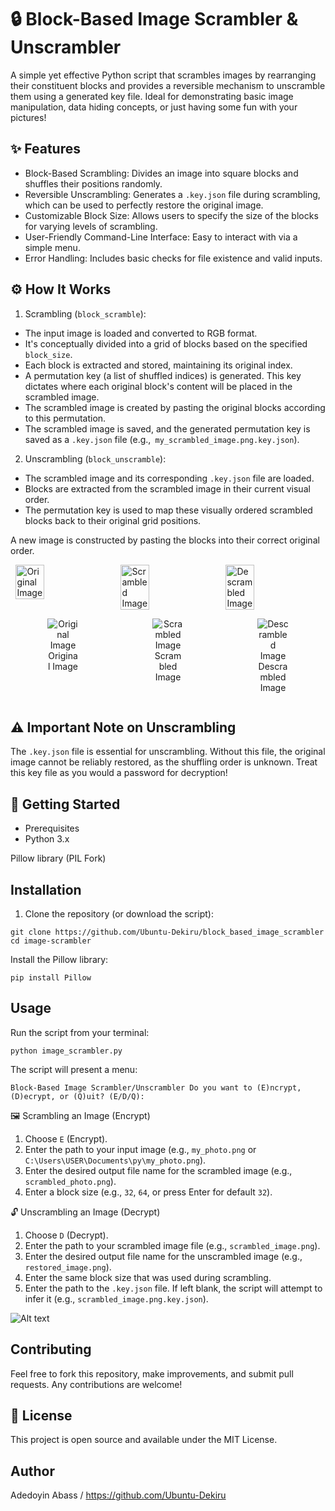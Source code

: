 # 🔒 Block-Based Image Scrambler & Unscrambler
A simple yet effective Python script that scrambles images by rearranging their constituent blocks and provides a reversible mechanism to unscramble them using a generated key file. Ideal for demonstrating basic image manipulation, data hiding concepts, or just having some fun with your pictures!

## ✨ Features
* Block-Based Scrambling: Divides an image into square blocks and shuffles their positions randomly.
* Reversible Unscrambling: Generates a `.key.json` file during scrambling, which can be used to perfectly restore the original image.
* Customizable Block Size: Allows users to specify the size of the blocks for varying levels of scrambling.
* User-Friendly Command-Line Interface: Easy to interact with via a simple menu.
* Error Handling: Includes basic checks for file existence and valid inputs.

## ⚙️ How It Works
1. Scrambling (`block_scramble`):
  * The input image is loaded and converted to RGB format.
  * It's conceptually divided into a grid of blocks based on the specified `block_size`.
  * Each block is extracted and stored, maintaining its original index.
  * A permutation key (a list of shuffled indices) is generated. This key dictates where each original block's content will be placed in the scrambled image.
  * The scrambled image is created by pasting the original blocks according to this permutation.
  * The scrambled image is saved, and the generated permutation key is saved as a `.key.json` file (e.g.,` my_scrambled_image.png.key.json`).
2. Unscrambling (`block_unscramble`):
  * The scrambled image and its corresponding `.key.json` file are loaded.
  * Blocks are extracted from the scrambled image in their current visual order.
  * The permutation key is used to map these visually ordered scrambled blocks back to their original grid positions.

A new image is constructed by pasting the blocks into their correct original order.

<div style="display: flex; justify-content: space-around; align-items: flex-start;">
    <img src="https://github.com/Ubuntu-Dekiru/block_based_image_scrambler/blob/main/screenshots/me.png" alt="Original Image" width="30%">
    <img src="https://github.com/Ubuntu-Dekiru/block_based_image_scrambler/blob/main/screenshots/scrambled_image.png" alt="Scrambled Image" width="30%">
    <img src="https://github.com/Ubuntu-Dekiru/block_based_image_scrambler/blob/main/screenshots/my_humble_self.png" alt="Descrambled Image" width="30%">
</div>

<div style="display: flex; justify-content: space-around; align-items: flex-start;">
    <figure style="width: 10%; text-align: center;">
        <img src="https://github.com/Ubuntu-Dekiru/block_based_image_scrambler/blob/main/screenshots/me.png" alt="Original Image">
        <figcaption>Original Image</figcaption>
    </figure>
    <figure style="width: 10%; text-align: center;">
        <img src="https://github.com/Ubuntu-Dekiru/block_based_image_scrambler/blob/main/screenshots/scrambled_image.png" alt="Scrambled Image">
        <figcaption>Scrambled Image</figcaption>
    </figure>
    <figure style="width: 10%; text-align: center;">
        <img src="https://github.com/Ubuntu-Dekiru/block_based_image_scrambler/blob/main/screenshots/my_humble_self.png" alt="Descrambled Image">
        <figcaption>Descrambled Image</figcaption>
    </figure>
</div>

## ⚠️ Important Note on Unscrambling
The `.key.json` file is essential for unscrambling. Without this file, the original image cannot be reliably restored, as the shuffling order is unknown. Treat this key file as you would a password for decryption!

## 🚀 Getting Started
* Prerequisites
* Python 3.x

Pillow library (PIL Fork)

## Installation
1. Clone the repository (or download the script):

`git clone https://github.com/Ubuntu-Dekiru/block_based_image_scrambler`
`cd image-scrambler`

Install the Pillow library:

`pip install Pillow`

## Usage
Run the script from your terminal:

`python image_scrambler.py`

The script will present a menu:

`Block-Based Image Scrambler/Unscrambler
Do you want to (E)ncrypt, (D)ecrypt, or (Q)uit? (E/D/Q):`

🖼️ Scrambling an Image (Encrypt)
1. Choose `E` (Encrypt).
2. Enter the path to your input image (e.g., `my_photo.png` or `C:\Users\USER\Documents\py\my_photo.png`).
3. Enter the desired output file name for the scrambled image (e.g., `scrambled_photo.png`).
4. Enter a block size (e.g., `32`, `64`, or press Enter for default `32`).

🔓 Unscrambling an Image (Decrypt)
1. Choose `D` (Decrypt).
2. Enter the path to your scrambled image file (e.g., `scrambled_image.png`).
3. Enter the desired output file name for the unscrambled image (e.g., `restored_image.png`).
4. Enter the same block size that was used during scrambling.
5. Enter the path to the `.key.json` file. If left blank, the script will attempt to infer it (e.g., `scrambled_image.png.key.json`).

![Alt text](https://github.com/Ubuntu-Dekiru/block_based_image_scrambler/blob/main/screenshots/Screenshot%202025-06-12%20045442.png)

## Contributing
Feel free to fork this repository, make improvements, and submit pull requests. Any contributions are welcome!

## 📄 License
This project is open source and available under the MIT License.

## Author
Adedoyin Abass / https://github.com/Ubuntu-Dekiru
